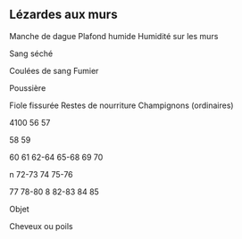 ## Lézardes aux murs

Manche de dague
Plafond humide
Humidité sur les
murs

Sang séché

Coulées de sang
Fumier

Poussière

Fiole fissurée
Restes de nourriture
Champignons
(ordinaires)

4100
56
57

58
59

60
61
62-64
65-68
69
70

n
72-73
74
75-76

77
78-80
8
82-83
84
85

Objet

Cheveux ou poils